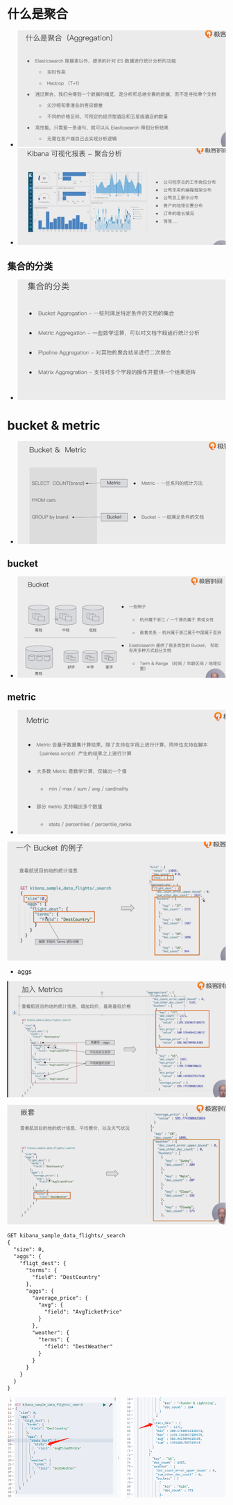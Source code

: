 # 什么是聚合

- ![image-20221029140756422](img/image-20221029140756422.png)
- ![image-20221029140818383](img/image-20221029140818383.png)

## 集合的分类

- ![image-20221029140906064](img/image-20221029140906064.png)

# bucket & metric

- ![image-20221029140933470](img/image-20221029140933470.png)

## bucket

- ![image-20221029140955553](img/image-20221029140955553.png)

## metric

- ![image-20221029141037936](img/image-20221029141037936.png)

![image-20221029141315562](img/image-20221029141315562.png)

-  aggs

![image-20221029141353009](img/image-20221029141353009.png)

![image-20221029141456723](img/image-20221029141456723.png)

```
GET kibana_sample_data_flights/_search
{
  "size": 0,
  "aggs": {
    "fligt_dest": {
      "terms": {
        "field": "DestCountry"
      },
      "aggs": {
        "average_price": {
          "avg": {
            "field": "AvgTicketPrice"
          }
        },
        "weather": {
          "terms": {
            "field": "DestWeather"
          }
        }
      }
    }
  }
}
```

![image-20221029142109501](img/image-20221029142109501.png)